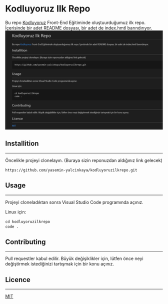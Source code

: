 # Kodluyoruz Ilk Repo
Bu repo [Kodluyoruz](https://kodluyoruz.org) Front-End Eğitiminde oluştuurduğumuz ilk repo. İçerisinde bir adet README dosyası, bir adet de index.hmtl barındırıyor.
![Proje resmi](kodluyoruzilkrepo.png)


## Installition
---------------------
Öncelikle projeyi clonelayın. (Buraya sizin reponuzdan aldığınız link gelecek)

```
https://github.com/yasemin-yalcinkaya/kodluyoruzilkrepo.git
```


## Usage
---------------------
Projeyi cloneladıktan sonra Visual Studio Code programında açınız.

Linux için:
```
cd kodluyoruzilkrepo
code .
```


## Contributing
---------------------
Pull requestler kabul edilir. Büyük değişiklikler için, lütfen önce neyi değiştirmek istediğinizi tartışmak için bir konu açınız.


## Licence
---------------------
[MIT](https://choosealicense.com/licenses/mit/)

